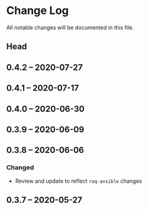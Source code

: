 # Change Log

All notable changes will be documented in this file.

## Head

## 0.4.2 &ndash; 2020-07-27

## 0.4.1 &ndash; 2020-07-17

## 0.4.0 &ndash; 2020-06-30

## 0.3.9 &ndash; 2020-06-09

## 0.3.8 &ndash; 2020-06-06

### Changed

* Review and update to reflect `roq-ansible` changes

## 0.3.7 &ndash; 2020-05-27
